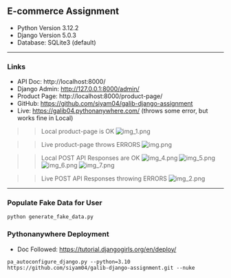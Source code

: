 ## E-commerce Assignment

* Python Version 3.12.2
* Django Version 5.0.3
* Database: SQLite3 (default)

<hr/>

### Links

* API Doc: http://localhost:8000/
* Django Admin: http://127.0.0.1:8000/admin/
* Product Page: http://localhost:8000/product-page/
* GitHub: https://github.com/siyam04/galib-django-assignment
* Live: https://galib04.pythonanywhere.com/ (throws some error, but works fine in Local)

>> Local product-page is OK
![img_1.png](..%2Fimg_1.png)

>> Live product-page throws ERRORS
![img.png](..%2Fimg.png)

>> Local POST API Responses are OK
![img_4.png](..%2Fimg_4.png)
![img_5.png](..%2Fimg_5.png)
![img_6.png](..%2Fimg_6.png)
![img_7.png](..%2Fimg_7.png)

>> Live POST API Responses throwing ERRORS
![img_2.png](..%2Fimg_2.png)

<hr/>

### Populate Fake Data for User

```
python generate_fake_data.py
```

### Pythonanywhere Deployment

* Doc Followed: https://tutorial.djangogirls.org/en/deploy/

```
pa_autoconfigure_django.py --python=3.10 https://github.com/siyam04/galib-django-assignment.git --nuke
```
